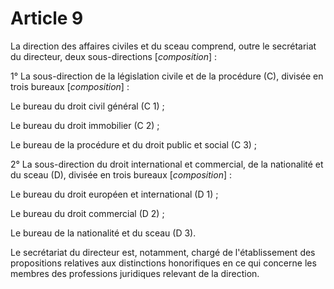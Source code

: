 # Article 9

La direction des affaires civiles et du sceau comprend, outre le secrétariat du directeur, deux sous-directions [*composition*] :

1° La sous-direction de la législation civile et de la procédure (C), divisée en trois bureaux [*composition*] :

Le bureau du droit civil général (C 1) ;

Le bureau du droit immobilier (C 2) ;

Le bureau de la procédure et du droit public et social (C 3) ;

2° La sous-direction du droit international et commercial, de la nationalité et du sceau (D), divisée en trois bureaux [*composition*] :

Le bureau du droit européen et international (D 1) ;

Le bureau du droit commercial (D 2) ;

Le bureau de la nationalité et du sceau (D 3).

Le secrétariat du directeur est, notamment, chargé de l'établissement des propositions relatives aux distinctions honorifiques en ce qui concerne les membres des professions juridiques relevant de la direction.
